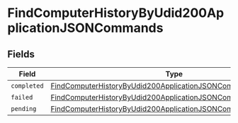 # FindComputerHistoryByUdid200ApplicationJSONCommands


## Fields

| Field                                                                                                                                                     | Type                                                                                                                                                      | Required                                                                                                                                                  | Description                                                                                                                                               |
| --------------------------------------------------------------------------------------------------------------------------------------------------------- | --------------------------------------------------------------------------------------------------------------------------------------------------------- | --------------------------------------------------------------------------------------------------------------------------------------------------------- | --------------------------------------------------------------------------------------------------------------------------------------------------------- |
| `completed`                                                                                                                                               | [FindComputerHistoryByUdid200ApplicationJSONCommandsCompleted](../../models/operations/findcomputerhistorybyudid200applicationjsoncommandscompleted.md)[] | :heavy_minus_sign:                                                                                                                                        | N/A                                                                                                                                                       |
| `failed`                                                                                                                                                  | [FindComputerHistoryByUdid200ApplicationJSONCommandsFailed](../../models/operations/findcomputerhistorybyudid200applicationjsoncommandsfailed.md)[]       | :heavy_minus_sign:                                                                                                                                        | N/A                                                                                                                                                       |
| `pending`                                                                                                                                                 | [FindComputerHistoryByUdid200ApplicationJSONCommandsPending](../../models/operations/findcomputerhistorybyudid200applicationjsoncommandspending.md)[]     | :heavy_minus_sign:                                                                                                                                        | N/A                                                                                                                                                       |